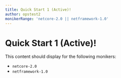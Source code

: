 ```yaml
---
title: Quick Start 1 (Active)!
author: opstest2
monikerRange: 'netcore-2.0 || netframework-1.0'
---
```


# Quick Start 1 (Active)!

This content should display for the following monikers:

* `netcore-2.0`
* `netframework-1.0`